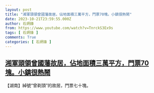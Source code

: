 ```yaml
---
layout: post
title: "湘軍頭領曾國藩故居，佔地面積三萬平方，門票70塊。小鎮很熱鬧"
date: 2023-10-21T23:59:55.000Z
author: 石炳鋒
from: https://www.youtube.com/watch?v=TnrckS3Ex9s
tags: [ 石炳锋 ]
comments: True
categories: [ 石炳锋 ]
---
```

<!--1697932795000-->
[湘軍頭領曾國藩故居，佔地面積三萬平方，門票70塊。小鎮很熱鬧](https://www.youtube.com/watch?v=TnrckS3Ex9s)
------

<div>
【湖南】綽號“曾剃頭”的故居，門票七十塊。
</div>

